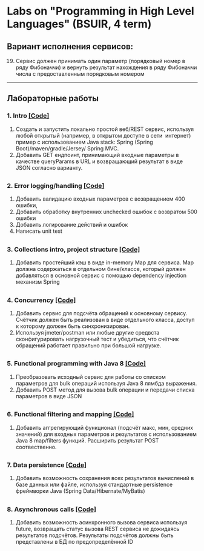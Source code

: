 # Labs on "Programming in High Level Languages" (BSUIR, 4 term)

## Вариант исполнения сервисов:
19. Сервис должен принимать один параметр (порядковый номер в ряду Фибоначчи) и вернуть результат нахождения в ряду Фибоначчи числа с предоставленным порядковым номером

___________________________________________

## Лабораторные работы

### 1. Intro [[Code]](https://github.com/moodtodie/term4-java/tree/7ee1b255dab2952d080ce97b2524b9ffb4c527cd)
1. Создать и запустить локально простой веб/REST сервис, используя любой открытый (например, в открытом доступе в сети  интернет) пример с использованием Java stack: Spring (Spring Boot)/maven/gradle/Jersey/ Spring MVC. 
2. Добавить GET ендпоинт, принимающий входные параметры в качестве queryParams в URL и возвращающий результат в виде JSON согласно варианту.

## 

### 2. Error logging/handling [[Code]](https://github.com/moodtodie/term4-java/tree/6952f1fb2a46eab5d54ce3f8304ac1d71a2a15d9)
1. Добавить валидацию входных параметров с возвращением 400 ошибки, 
2. Добавить обработку внутренних unchecked ошибок с возвратом 500 ошибки 
3. Добавить логирование действий и ошибок 
4. Написать unit test

## 

### 3. Collections intro, project structure [[Code]](https://github.com/moodtodie/term4-java/tree/550c929ceb5332aca08b80056c0f2c6e0617b2ad)
1. Добавить простейший кэш в виде in-memory Map для сервиса. Map должна содержаться в отдельном бине/классе, который должен добавляться в основной сервис с помощью dependency injection механизм Spring

## 

### 4. Concurrency [[Code]](https://github.com/moodtodie/term4-java/tree/df460905842ce1ea3ed0e0aab0c3fe1455889d4e)
1. Добавить сервис для подсчёта обращений к основному сервису. Счётчик должен быть реализован в виде отдельного класса, доступ к которому должен быть синхронизирован. 
2. Используя jmeter/postman или любые другие средвста сконфигурировать нагрузочный тест и убедиться, что счётчик обращений работает правильно при большой нагрузке.

## 

### 5. Functional programming with Java 8 [[Code]](https://github.com/moodtodie/term4-java/tree/c0f2b35a6d86e9d957565c40171b69010396b43c)
1. Преобразовать исходный сервис для работы со списком параметров для bulk операций используя Java 8 лямбда выражения. 
2. Добавить POST метод для вызова bulk операции и передачи списка параметров в виде JSON

## 

### 6. Functional filtering and mapping [[Code]](https://github.com/moodtodie/term4-java/tree/5b63da2f50704aa5186e57743c3574c1f9d24cfd)
1. Добавить аггрегирующий функционал (подсчёт макс, мин, средних значений) для входных параметров и результатов с использованием Java 8 map/filters функций. Расширить результат POST соотвественно.

## 

### 7. Data persistence [[Code]](https://github.com/moodtodie/term4-java/tree/be02d28884f9ff57be0d93791fbd51ccd5abf85b)
1. Добавить возможность сохранения всех результатов вычислений в базе данных или файле, используя стандартные persistence фреймворки Java (Spring Data/Hibernate/MyBatis)

## 

### 8. Asynchronous calls [[Code]](https://github.com/moodtodie/term4-java/tree/3d6cb53c5a7d3d718fe3ab3f6fc1019573538140)
1. Добавить возможность асинхронного вызова сервиса используя future, возвращать статус вызова REST сервиса не дожидаясь результатов подсчётов. Результаты подсчётов должны быть представлены в БД по предопределённой ID

## 
